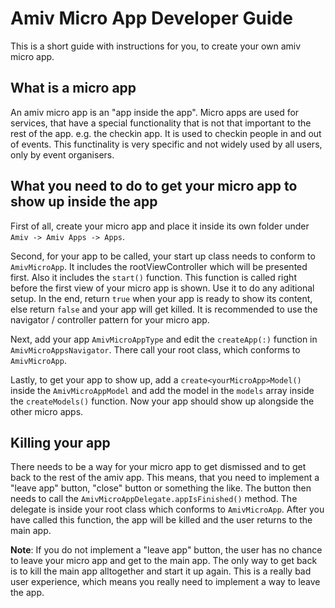 #  Amiv Micro App Developer Guide

This is a short guide with instructions for you, to create your own amiv micro app.

## What is a micro app

An amiv micro app is an "app inside the app".  Micro apps are used for services, that have a special functionality that is not that important to the rest of the app. e.g. the checkin app. It is used to checkin people in and out of events. This functinality is very specific and not widely used by all users, only by event organisers.

## What you need to do to get your micro app to show up inside the app

First of all, create your micro app and place it inside its own folder under `Amiv -> Amiv Apps -> Apps`.

Second, for your app to be called, your start up class needs to conform to `AmivMicroApp`.  It includes the rootViewController which will be presented first. Also it includes the `start()` function. This function is called right before the first view of your micro app is shown. Use it to do any aditional setup. In the end, return `true` when your app is ready to show its content, else return `false` and your app will get killed.
It is recommended to use the navigator / controller pattern for your micro app.

Next, add your app `AmivMicroAppType` and edit the `createApp(:)` function in `AmivMicroAppsNavigator`. There call your root class, which conforms to `AmivMicroApp`.

Lastly, to get your app to show up, add a `create<yourMicroApp>Model()` inside the `AmivMicroAppModel` and add the model in the `models` array inside the `createModels()` function. Now your app should show up alongside the other micro apps.

## Killing your app

There needs to be a way for your micro app to get dismissed and to get back to the rest of the amiv app. This means, that you need to implement a "leave app" button, "close" button or something the like. The button then needs to call the `AmivMicroAppDelegate.appIsFinished()` method. The delegate is inside your root class which conforms to `AmivMicroApp`.
After you have called this function, the app will be killed and the user returns to the main app.

**Note**: If you do not implement a "leave app" button, the user has no chance to leave your micro app and get to the main app. The only way to get back is to kill the main app alltogether and start it up again. This is a really bad user experience, which means you really need to implement a way to leave the app.
